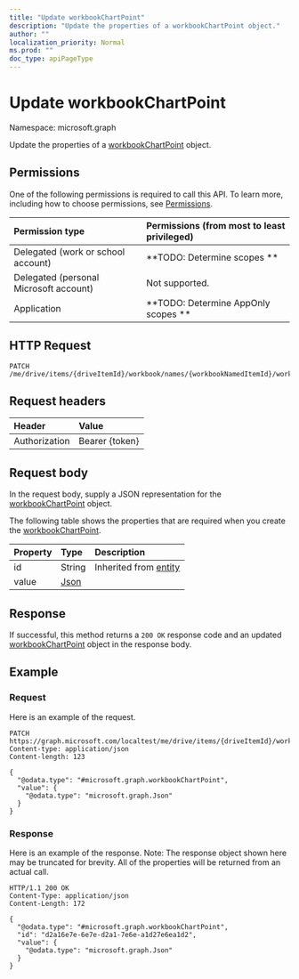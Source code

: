 ```yaml
---
title: "Update workbookChartPoint"
description: "Update the properties of a workbookChartPoint object."
author: ""
localization_priority: Normal
ms.prod: ""
doc_type: apiPageType
---
```


# Update workbookChartPoint

Namespace: microsoft.graph

Update the properties of a [workbookChartPoint](../resources/workbookchartpoint.md) object.

## Permissions
One of the following permissions is required to call this API. To learn more, including how to choose permissions, see [Permissions](/concepts/permissions-reference.md).

|Permission type|Permissions (from most to least privileged)|
|:---|:---|
|Delegated (work or school account)|**TODO: Determine scopes **|
|Delegated (personal Microsoft account)|Not supported.|
|Application|**TODO: Determine AppOnly scopes **|

## HTTP Request
<!-- {
  "blockType": "ignored"
}
-->
``` http
PATCH /me/drive/items/{driveItemId}/workbook/names/{workbookNamedItemId}/worksheet/charts/{workbookChartId}/series/{workbookChartSeriesId}/points/{workbookChartPointId}
```

## Request headers
|Header|Value|
|:---|:---|
|Authorization|Bearer {token}|

## Request body
In the request body, supply a JSON representation for the [workbookChartPoint](../resources/workbookchartpoint.md) object.

The following table shows the properties that are required when you create the [workbookChartPoint](../resources/workbookchartpoint.md).

|Property|Type|Description|
|:---|:---|:---|
|id|String| Inherited from [entity](../resources/entity.md)|
|value|[Json](../resources/json.md)||



## Response
If successful, this method returns a `200 OK` response code and an updated [workbookChartPoint](../resources/workbookchartpoint.md) object in the response body.

## Example

### Request
Here is an example of the request.
<!-- {
  "blockType": "request",
  "name": "update_workbookchartpoint"
}
-->
``` http
PATCH https://graph.microsoft.com/localtest/me/drive/items/{driveItemId}/workbook/names/{workbookNamedItemId}/worksheet/charts/{workbookChartId}/series/{workbookChartSeriesId}/points/{workbookChartPointId}
Content-type: application/json
Content-length: 123

{
  "@odata.type": "#microsoft.graph.workbookChartPoint",
  "value": {
    "@odata.type": "microsoft.graph.Json"
  }
}
```

### Response
Here is an example of the response. Note: The response object shown here may be truncated for brevity. All of the properties will be returned from an actual call.
<!-- {
  "blockType": "response",
  "truncated": true
}
-->
``` http
HTTP/1.1 200 OK
Content-Type: application/json
Content-Length: 172

{
  "@odata.type": "#microsoft.graph.workbookChartPoint",
  "id": "d2a16e7e-6e7e-d2a1-7e6e-a1d27e6ea1d2",
  "value": {
    "@odata.type": "microsoft.graph.Json"
  }
}
```

